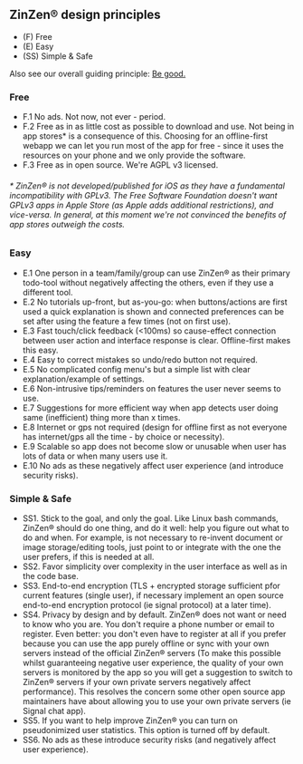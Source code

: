 ## ZinZen® design principles

- (F) Free
- (E) Easy
- (SS) Simple & Safe

Also see our overall guiding principle: [Be good.](https://blog.zinzen.me/2021/11/12/Our-guiding-principle.html)

### Free

- F.1 No ads. Not now, not ever - period.
- F.2 Free as in as little cost as possible to download and use. Not being in app stores\* is a consequence of this. Choosing for an offline-first webapp we can let you run most of the app for free - since it uses the resources on your phone and we only provide the software.
- F.3 Free as in open source. We're AGPL v3 licensed.

###### \* ZinZen® is not developed/published for iOS as they have a fundamental incompatibility with GPLv3. The Free Software Foundation doesn't want GPLv3 apps in Apple Store (as Apple adds additional restrictions), and vice-versa. In general, at this moment we're not convinced the benefits of app stores outweigh the costs.

### Easy

- E.1 One person in a team/family/group can use ZinZen® as their primary todo-tool without negatively affecting the others, even if they use a different tool.
- E.2 No tutorials up-front, but as-you-go: when buttons/actions are first used a quick explanation is shown and connected preferences can be set after using the feature a few times (not on first use).
- E.3 Fast touch/click feedback (<100ms) so cause-effect connection between user action and interface response is clear. Offline-first makes this easy.
- E.4 Easy to correct mistakes so undo/redo button not required.  
- E.5 No complicated config menu's but a simple list with clear explanation/example of settings.
- E.6 Non-intrusive tips/reminders on features the user never seems to use.
- E.7 Suggestions for more efficient way when app detects user doing same (inefficient) thing more than x times.
- E.8 Internet or gps not required (design for offline first as not everyone has internet/gps all the time - by choice or necessity).
- E.9 Scalable so app does not become slow or unusable when user has lots of data or when many users use it.
- E.10 No ads as these negatively affect user experience (and introduce security risks).

### Simple & Safe

- SS1. Stick to the goal, and only the goal.
  Like Linux bash commands, ZinZen® should do one thing, and do it well: help you figure out what to do and when. For example, is not necessary to re-invent document or image storage/editing tools, just point to or integrate with the one the user prefers, if this is needed at all.
- SS2. Favor simplicity over complexity in the user interface as well as in the code base.
- SS3. End-to-end encryption (TLS + encrypted storage sufficient pfor current features (single user), if necessary implement an open source end-to-end encryption protocol (ie signal protocol) at a later time).
- SS4. Privacy by design and by default.
  ZinZen® does not want or need to know who you are. You don't require a phone number or email to register. Even better: you don't even have to register at all if you prefer because you can use the app purely offline or sync with your own servers instead of the official ZinZen® servers (To make this possible whilst guaranteeing negative user experience, the quality of your own servers is monitored by the app so you will get a suggestion to switch to ZinZen® servers if your own private servers negatively affect performance). This resolves the concern some other open source app maintainers have about allowing you to use your own private servers (ie Signal chat app).
- SS5. If you want to help improve ZinZen® you can turn on pseudonimized user statistics. This option is turned off by default.
- SS6. No ads as these introduce security risks (and negatively affect user experience).
